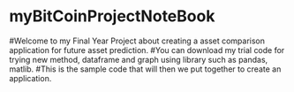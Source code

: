# myBitCoinProjectNoteBook
#Welcome to my Final Year Project about creating a asset comparison application for future asset prediction.
#You can download my trial code for trying new method, dataframe and graph using library such as pandas, matlib.
#This is the sample code that will then we put together to create an application.
